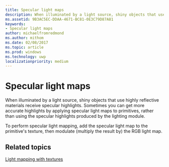 ```yaml
---
title: Specular light maps
description: When illuminated by a light source, shiny objects that use highly reflective materials receive specular highlights.
ms.assetid: 9B3AC5EC-DDAA-4671-BC81-0E3C79D87A81
keywords:
- Specular light maps
author: michaelfromredmond
ms.author: mithom
ms.date: 02/08/2017
ms.topic: article
ms.prod: windows
ms.technology: uwp
localizationpriority: medium
---
```


# Specular light maps


When illuminated by a light source, shiny objects that use highly reflective materials receive specular highlights. Sometimes you can get more accurate highlights by applying specular light maps to primitives, rather than using the specular highlights produced by the lighting module.

To perform specular light mapping, add the specular light map to the primitive's texture, then modulate (multiply the result by) the RGB light map.

## <span id="related-topics"></span>Related topics


[Light mapping with textures](light-mapping-with-textures.md)

 

 




